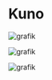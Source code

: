# Kuno

![grafik](https://user-images.githubusercontent.com/45797275/134504057-41db0535-d03a-469d-b6f6-c6739af894d2.png)

![grafik](https://user-images.githubusercontent.com/45797275/134504259-c30c40c9-53b9-46bd-a536-c7d44026d61e.png)

![grafik](https://user-images.githubusercontent.com/45797275/134503806-a368342e-c190-4950-9cd5-566940177c32.png)
